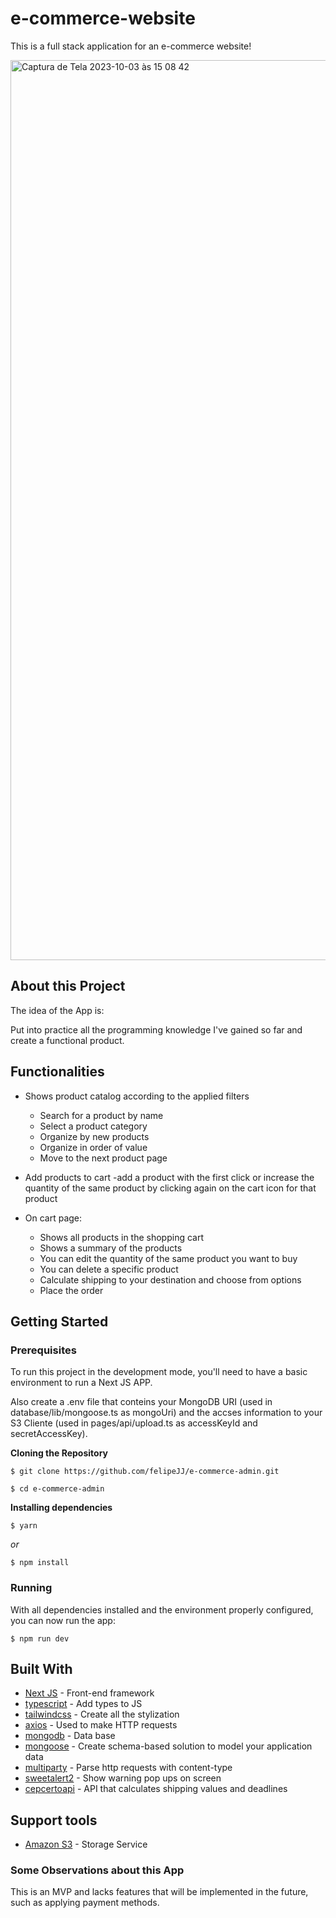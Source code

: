 # e-commerce-website
This is a full stack application for an e-commerce website!

<img width="1440" alt="Captura de Tela 2023-10-03 às 15 08 42" src="https://github.com/felipeJJ/e-commerce-admin/assets/43899843/2191667b-f267-4931-a97c-2cf8f146abe5">

## About this Project

The idea of the App is:

Put into practice all the programming knowledge I've gained so far and create a functional product.

## Functionalities
- Shows product catalog according to the applied filters
  - Search for a product by name
  - Select a product category
  - Organize by new products
  - Organize in order of value
  - Move to the next product page

- Add products to cart
  -add a product with the first click or increase the quantity of the same product by clicking again on the cart icon for that product
  
- On cart page:
  - Shows all products in the shopping cart
  - Shows a summary of the products
  - You can edit the quantity of the same product you want to buy
  - You can delete a specific product
  - Calculate shipping to your destination and choose from options
  - Place the order
 
## Getting Started

### Prerequisites

To run this project in the development mode, you'll need to have a basic environment to run a Next JS APP.

Also create a .env file that conteins your MongoDB URI (used in database/lib/mongoose.ts as mongoUri) and the accses information to your S3 Cliente (used in pages/api/upload.ts as accessKeyId and secretAccessKey).

**Cloning the Repository**

```
$ git clone https://github.com/felipeJJ/e-commerce-admin.git

$ cd e-commerce-admin
```

**Installing dependencies**

```
$ yarn
```

_or_

```
$ npm install
```

### Running

With all dependencies installed and the environment properly configured, you can now run the app:

```
$ npm run dev
```

## Built With

- [Next JS](https://nextjs.org) - Front-end framework 
- [typescript](https://www.typescriptlang.org) - Add types to JS
- [tailwindcss](https://tailwindcss.com) - Create all the stylization
- [axios](https://axios-http.com) - Used to make HTTP requests
- [mongodb](https://www.mongodb.com) - Data base
- [mongoose](https://mongoosejs.com) - Create schema-based solution to model your application data
- [multiparty](https://github.com/pillarjs/multiparty) - Parse http requests with content-type
- [sweetalert2](https://sweetalert2.github.io) - Show warning pop ups on screen
- [cepcertoapi](https://cepcerto.com/) - API that calculates shipping values ​​and deadlines

## Support tools

- [Amazon S3](https://aws.amazon.com/pt/s3/) - Storage Service

### Some Observations about this App

This is an MVP and lacks features that will be implemented in the future, such as applying payment methods.
